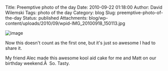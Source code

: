 Title: Preemptive photo of the day
Date: 2010-09-22 01:18:00
Author: David Wilemski
Tags: photo of the day
Category: blog
Slug: preemptive-photo-of-the-day
Status: published
Attachments: blog/wp-content/uploads/2010/09/wpid-IMG_20100918_150113.jpg

![image](http://oromis.davidwilemski.com/blog/wp-content/uploads/2010/09/wpid-IMG_20100918_150113.jpg)

Now this doesn't count as the first one, but it's just so awesome I had
to share it.  
  
My friend Alec made this awesome kool aid cake for me and Matt on our
birthday weekend.Â  So. Tasty.
